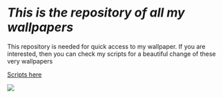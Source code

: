 # ***This is the repository of all my wallpapers***

This repository is needed for quick access to my wallpaper. If you are interested, then you can check my scripts for a beautiful change of these very wallpapers

[Scripts here](https://github.com/na-ze/dotfiles/tree/main/hypr/scripts)

![](https://celes.club/uploads/posts/2022-06/thumbs/1654215124_9-celes-club-p-anime-oboi-vindovs-krasivie-13.jpg)
